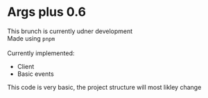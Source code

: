 # Args plus 0.6

This brunch is currently udner development
<br/>
Made using `pnpm`
<br/>
<br/>
Currently implemented:

-   Client
-   Basic events

This code is very basic, the project structure will most likley change
